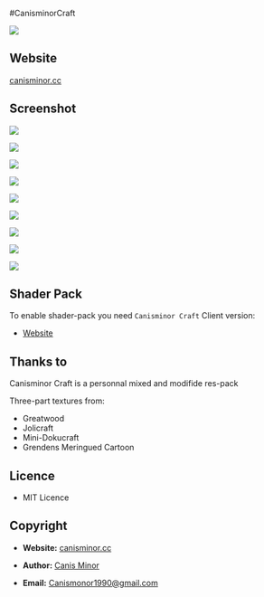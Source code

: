 #CanisminorCraft

![](https://o4j4l4n7h.qnssl.com/20161215-22116-bg.png)

## Website

[canisminor.cc](http://canisminor.cc)


## Screenshot

![](https://o4j4l4n7h.qnssl.com/20161219-223051-9.png)

![](https://o4j4l4n7h.qnssl.com/20161219-223050-8.png)

![](https://o4j4l4n7h.qnssl.com/20161219-223052-1.png)

![](https://o4j4l4n7h.qnssl.com/20161219-223052-2.png)

![](https://o4j4l4n7h.qnssl.com/20161219-223053-3.png)

![](https://o4j4l4n7h.qnssl.com/20161219-223053-4.png)

![](https://o4j4l4n7h.qnssl.com/20161219-223053-5.png)

![](https://o4j4l4n7h.qnssl.com/20161219-223054-6.png)

![](https://o4j4l4n7h.qnssl.com/20161219-223054-7.png)



## Shader Pack

To enable shader-pack you need `Canisminor Craft` Client version:

- [Website](http://canisminor.cc)

## Thanks to

Canisminor Craft is a personnal mixed and modifide res-pack

Three-part textures from:

- Greatwood
- Jolicraft
- Mini-Dokucraft
- Grendens Meringued Cartoon


## Licence

- MIT Licence


## Copyright

- **Website:** [canisminor.cc](http://canisminor.cc)

- **Author:** [Canis Minor](http://canisminor.cc)

- **Email:** [Canismonor1990@gmail.com](Canismonor1990@gmail.com)
